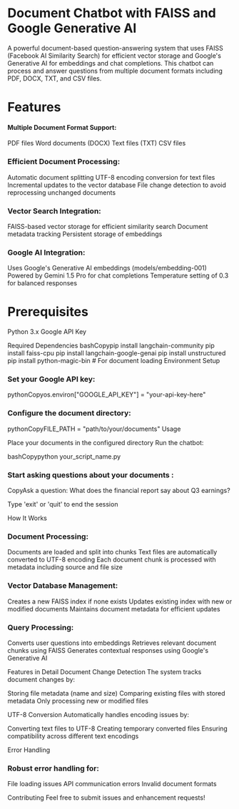  <h1>Document Chatbot with FAISS and Google Generative AI</h1>
A powerful document-based question-answering system that uses FAISS (Facebook AI Similarity Search) for efficient vector storage and Google's Generative AI for embeddings and chat completions. This chatbot can process and answer questions from multiple document formats including PDF, DOCX, TXT, and CSV files.
<h1>Features</h1>

<h4>Multiple Document Format Support:</h4>

PDF files
Word documents (DOCX)
Text files (TXT)
CSV files


<h3>Efficient Document Processing:</h3>

Automatic document splitting
UTF-8 encoding conversion for text files
Incremental updates to the vector database
File change detection to avoid reprocessing unchanged documents


<h3>Vector Search Integration:</h3>

FAISS-based vector storage for efficient similarity search
Document metadata tracking
Persistent storage of embeddings


<h3>Google AI Integration:</h3>

Uses Google's Generative AI embeddings (models/embedding-001)
Powered by Gemini 1.5 Pro for chat completions
Temperature setting of 0.3 for balanced responses



<h1>Prerequisites</h1>

Python 3.x
Google API Key

Required Dependencies
bashCopypip install langchain-community
pip install faiss-cpu
pip install langchain-google-genai
pip install unstructured
pip install python-magic-bin  # For document loading
Environment Setup

<h3>Set your Google API key:</h3>

pythonCopyos.environ["GOOGLE_API_KEY"] = "your-api-key-here"

<h3>Configure the document directory:</h3>

pythonCopyFILE_PATH = "path/to/your/documents"
Usage

Place your documents in the configured directory
Run the chatbot:

bashCopypython your_script_name.py

<h3>Start asking questions about your documents : </h3>

CopyAsk a question: What does the financial report say about Q3 earnings?

Type 'exit' or 'quit' to end the session

How It Works

<h3>Document Processing:</h3>

Documents are loaded and split into chunks
Text files are automatically converted to UTF-8 encoding
Each document chunk is processed with metadata including source and file size


<h3>Vector Database Management:</h3>

Creates a new FAISS index if none exists
Updates existing index with new or modified documents
Maintains document metadata for efficient updates


<h3>Query Processing:</h3>

Converts user questions into embeddings
Retrieves relevant document chunks using FAISS
Generates contextual responses using Google's Generative AI



Features in Detail
Document Change Detection
The system tracks document changes by:

Storing file metadata (name and size)
Comparing existing files with stored metadata
Only processing new or modified files

UTF-8 Conversion
Automatically handles encoding issues by:

Converting text files to UTF-8
Creating temporary converted files
Ensuring compatibility across different text encodings

Error Handling
<h3>Robust error handling for: </h3>

File loading issues
API communication errors
Invalid document formats

Contributing
Feel free to submit issues and enhancement requests!
